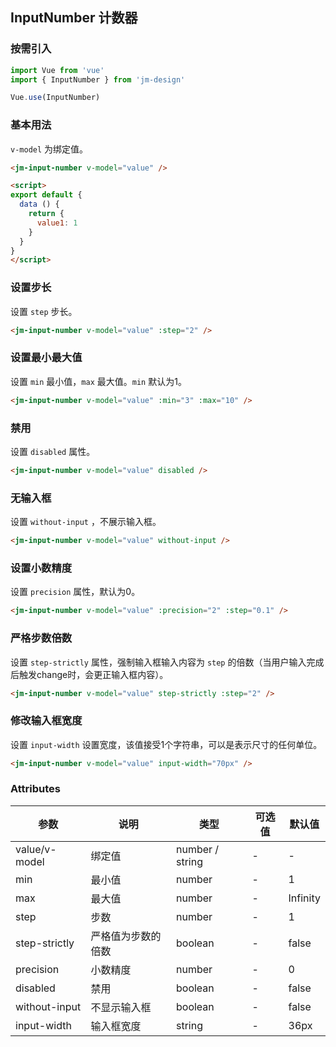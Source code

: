 ## InputNumber 计数器

### 按需引入

```javascript
import Vue from 'vue'
import { InputNumber } from 'jm-design'

Vue.use(InputNumber)
```

### 基本用法

`v-model` 为绑定值。

```html
<jm-input-number v-model="value" />

<script>
export default {
  data () {
    return {
      value1: 1
    }
  }
}
</script>
```

### 设置步长

设置 `step` 步长。

```html
<jm-input-number v-model="value" :step="2" />
```

### 设置最小最大值

设置 `min` 最小值，`max` 最大值。`min` 默认为1。

```html
<jm-input-number v-model="value" :min="3" :max="10" />
```

### 禁用

设置 `disabled` 属性。

```html
<jm-input-number v-model="value" disabled />
```

### 无输入框

设置 `without-input` ，不展示输入框。

```html
<jm-input-number v-model="value" without-input />
```

### 设置小数精度

设置 `precision` 属性，默认为0。

```html
<jm-input-number v-model="value" :precision="2" :step="0.1" />
```

### 严格步数倍数

设置 `step-strictly` 属性，强制输入框输入内容为 `step` 的倍数（当用户输入完成后触发change时，会更正输入框内容）。

```html
<jm-input-number v-model="value" step-strictly :step="2" />
```

### 修改输入框宽度

设置 `input-width` 设置宽度，该值接受1个字符串，可以是表示尺寸的任何单位。

```html
<jm-input-number v-model="value" input-width="70px" />
```

### Attributes

| 参数      | 说明                                 | 类型      | 可选值       | 默认值   |
|---------- |------------------------------------ |---------- |------------- |-------- |
| value/v-model | 绑定值 | number / string | - | - |
| min | 最小值 | number | - | 1 |
| max | 最大值 | number | - | Infinity |
| step | 步数 | number | - | 1 |
| step-strictly | 严格值为步数的倍数 | boolean | - | false |
| precision | 小数精度 | number | - | 0 |
| disabled | 禁用 | boolean | - | false |
| without-input | 不显示输入框 | boolean | - | false |
| input-width | 输入框宽度 | string | - | 36px |
